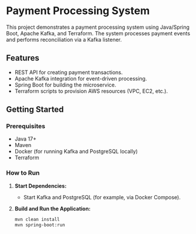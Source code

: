 # Payment Processing System

This project demonstrates a payment processing system using Java/Spring Boot, Apache Kafka, and Terraform. The system processes payment events and performs reconciliation via a Kafka listener.

## Features
- REST API for creating payment transactions.
- Apache Kafka integration for event-driven processing.
- Spring Boot for building the microservice.
- Terraform scripts to provision AWS resources (VPC, EC2, etc.).

## Getting Started

### Prerequisites
- Java 17+
- Maven
- Docker (for running Kafka and PostgreSQL locally)
- Terraform

### How to Run

1. **Start Dependencies:**
   - Start Kafka and PostgreSQL (for example, via Docker Compose).

2. **Build and Run the Application:**
   ```bash
   mvn clean install
   mvn spring-boot:run
